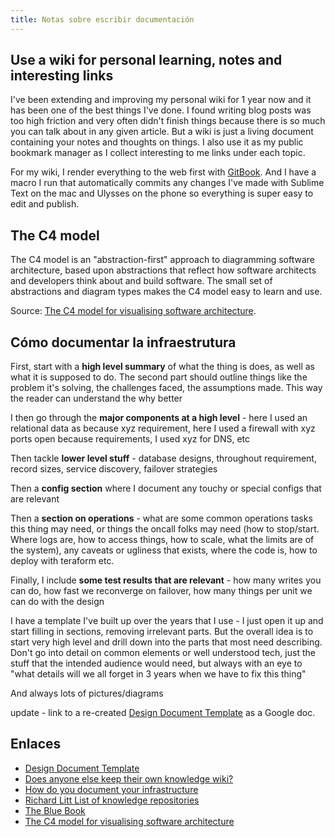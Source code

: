 ```yaml
---
title: Notas sobre escribir documentación
---
```


## Use a wiki for personal learning, notes and interesting links

I've been extending and improving my personal wiki for 1 year now and it
has been one of the best things I've done. I found writing blog posts
was too high friction and very often didn't finish things because there
is so much you can talk about in any given article. But a wiki is just a
living document containing your notes and thoughts on things. I also use
it as my public bookmark manager as I collect interesting to me links
under each topic.

For my wiki, I render everything to the web first with
[GitBook](https://www.gitbook.com/). And I have a macro I run that
automatically commits any changes I've made with Sublime Text on the mac
and Ulysses on the phone so everything is super easy to edit and
publish.

## The C4 model

The C4 model is an \"abstraction-first\" approach to diagramming
software architecture, based upon abstractions that reflect how software
architects and developers think about and build software. The small set
of abstractions and diagram types makes the C4 model easy to learn and
use.

Source: [The C4 model for visualising software
architecture](https://c4model.com/).

## Cómo documentar la infraestrutura

First, start with a **high level summary** of what the thing is does, as
well as what it is supposed to do. The second part should outline things
like the problem it's solving, the challenges faced, the assumptions
made. This way the reader can understand the why better

I then go through the **major components at a high level** - here I used
an relational data as because xyz requirement, here I used a firewall
with xyz ports open because requirements, I used xyz for DNS, etc

Then tackle **lower level stuff** - database designs, throughout
requirement, record sizes, service discovery, failover strategies

Then a **config section** where I document any touchy or special configs
that are relevant

Then a **section on operations** - what are some common operations tasks
this thing may need, or things the oncall folks may need (how to
stop/start. Where logs are, how to access things, how to scale, what the
limits are of the system), any caveats or ugliness that exists, where
the code is, how to deploy with teraform etc.

Finally, I include **some test results that are relevant** - how many
writes you can do, how fast we reconverge on failover, how many things
per unit we can do with the design

I have a template I've built up over the years that I use - I just open
it up and start filling in sections, removing irrelevant parts. But the
overall idea is to start very high level and drill down into the parts
that most need describing. Don't go into detail on common elements or
well understood tech, just the stuff that the intended audience would
need, but always with an eye to \"what details will we all forget in 3
years when we have to fix this thing\"

And always lots of pictures/diagrams

update - link to a re-created [Design Document
Template](https://docs.google.com/document/d/13_F8_nAIrYj3c_L9LVTMS7pZrP66O1fUAvRfonAE9Gk/edit?usp=sharing)
as a Google doc.

## Enlaces

- [Design Document Template](https://docs.google.com/document/d/13_F8_nAIrYj3c_L9LVTMS7pZrP66O1fUAvRfonAE9Gk/edit?usp=sharing)
- [Does anyone else keep their own knowledge wiki?](https://lobste.rs/s/ord0rg/does_anyone_else_keep_their_own_knowledge)
- [How do you document your infrastructure](https://www.reddit.com/r/aws/comments/dxmkci/how_do_you_document_your_infrastructure/)
- [Richard Litt List of knowledge repositories](https://github.com/RichardLitt/meta-knowledge)
- [The Blue Book](https://lyz-code.github.io/blue-book/)
- [The C4 model for visualising software architecture](https://c4model.com/)
